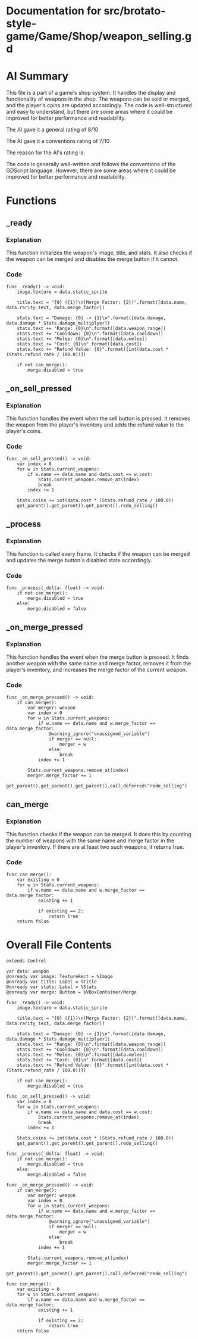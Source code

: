 # Documentation for src/brotato-style-game/Game/Shop/weapon_selling.gd

# AI Summary
This file is a part of a game's shop system. It handles the display and functionality of weapons in the shop. The weapons can be sold or merged, and the player's coins are updated accordingly. The code is well-structured and easy to understand, but there are some areas where it could be improved for better performance and readability.

The AI gave it a general rating of 8/10

The AI gave it a conventions rating of 7/10

The reason for the AI's rating is:

The code is generally well-written and follows the conventions of the GDScript language. However, there are some areas where it could be improved for better performance and readability.
# Functions

## _ready
### Explanation
This function initializes the weapon's image, title, and stats. It also checks if the weapon can be merged and disables the merge button if it cannot.
### Code
```gdscript
func _ready() -> void:
	image.texture = data.static_sprite
	
	title.text = "{0} ({1})\n(Merge Factor: {2})".format([data.name, data.rarity_text, data.merge_factor])
	
	stats.text = "Damage: {0} -> {1}\n".format([data.damage, data.damage * Stats.damage_multiplyer])
	stats.text += "Range: {0}\n".format([data.weapon_range])
	stats.text += "Cooldown: {0}\n".format([data.cooldown])
	stats.text += "Melee: {0}\n".format([data.melee])
	stats.text += "Cost: {0}\n".format([data.cost])
	stats.text += "Refund Value: {0}".format([int(data.cost * (Stats.refund_rate / 100.0))])
	
	if not can_merge():
		merge.disabled = true
```

## _on_sell_pressed
### Explanation
This function handles the event when the sell button is pressed. It removes the weapon from the player's inventory and adds the refund value to the player's coins.
### Code
```gdscript
func _on_sell_pressed() -> void:
	var index = 0
	for w in Stats.current_weapons:
		if w.name == data.name and data.cost == w.cost:
			Stats.current_weapons.remove_at(index)
			break
		index += 1
	
	Stats.coins += int(data.cost * (Stats.refund_rate / 100.0))
	get_parent().get_parent().get_parent().redo_selling()
```

## _process
### Explanation
This function is called every frame. It checks if the weapon can be merged and updates the merge button's disabled state accordingly.
### Code
```gdscript
func _process(_delta: float) -> void:
	if not can_merge():
		merge.disabled = true
	else:
		merge.disabled = false
```

## _on_merge_pressed
### Explanation
This function handles the event when the merge button is pressed. It finds another weapon with the same name and merge factor, removes it from the player's inventory, and increases the merge factor of the current weapon.
### Code
```gdscript
func _on_merge_pressed() -> void:
	if can_merge():
		var merger: weapon
		var index = 0
		for w in Stats.current_weapons:
			if w.name == data.name and w.merge_factor == data.merge_factor:
				@warning_ignore("unassigned_variable")
				if merger == null:
					merger = w
				else:
					break
			index += 1
		
		Stats.current_weapons.remove_at(index)
		merger.merge_factor += 1
		get_parent().get_parent().get_parent().call_deferred("redo_selling")
```

## can_merge
### Explanation
This function checks if the weapon can be merged. It does this by counting the number of weapons with the same name and merge factor in the player's inventory. If there are at least two such weapons, it returns true.
### Code
```gdscript
func can_merge():
	var existing = 0
	for w in Stats.current_weapons:
		if w.name == data.name and w.merge_factor == data.merge_factor:
			existing += 1
			
			if existing == 2:
				return true
	return false
```
# Overall File Contents
```gdscript
extends Control

var data: weapon
@onready var image: TextureRect = %Image
@onready var title: Label = %Title
@onready var stats: Label = %Stats
@onready var merge: Button = $VBoxContainer/Merge

func _ready() -> void:
	image.texture = data.static_sprite
	
	title.text = "{0} ({1})\n(Merge Factor: {2})".format([data.name, data.rarity_text, data.merge_factor])
	
	stats.text = "Damage: {0} -> {1}\n".format([data.damage, data.damage * Stats.damage_multiplyer])
	stats.text += "Range: {0}\n".format([data.weapon_range])
	stats.text += "Cooldown: {0}\n".format([data.cooldown])
	stats.text += "Melee: {0}\n".format([data.melee])
	stats.text += "Cost: {0}\n".format([data.cost])
	stats.text += "Refund Value: {0}".format([int(data.cost * (Stats.refund_rate / 100.0))])
	
	if not can_merge():
		merge.disabled = true

func _on_sell_pressed() -> void:
	var index = 0
	for w in Stats.current_weapons:
		if w.name == data.name and data.cost == w.cost:
			Stats.current_weapons.remove_at(index)
			break
		index += 1
	
	Stats.coins += int(data.cost * (Stats.refund_rate / 100.0))
	get_parent().get_parent().get_parent().redo_selling()

func _process(_delta: float) -> void:
	if not can_merge():
		merge.disabled = true
	else:
		merge.disabled = false

func _on_merge_pressed() -> void:
	if can_merge():
		var merger: weapon
		var index = 0
		for w in Stats.current_weapons:
			if w.name == data.name and w.merge_factor == data.merge_factor:
				@warning_ignore("unassigned_variable")
				if merger == null:
					merger = w
				else:
					break
			index += 1
		
		Stats.current_weapons.remove_at(index)
		merger.merge_factor += 1
		get_parent().get_parent().get_parent().call_deferred("redo_selling")

func can_merge():
	var existing = 0
	for w in Stats.current_weapons:
		if w.name == data.name and w.merge_factor == data.merge_factor:
			existing += 1
			
			if existing == 2:
				return true
	return false

```

